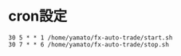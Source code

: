 # cron設定

    30 5 * * 1 /home/yamato/fx-auto-trade/start.sh
    30 7 * * 6 /home/yamato/fx-auto-trade/stop.sh
